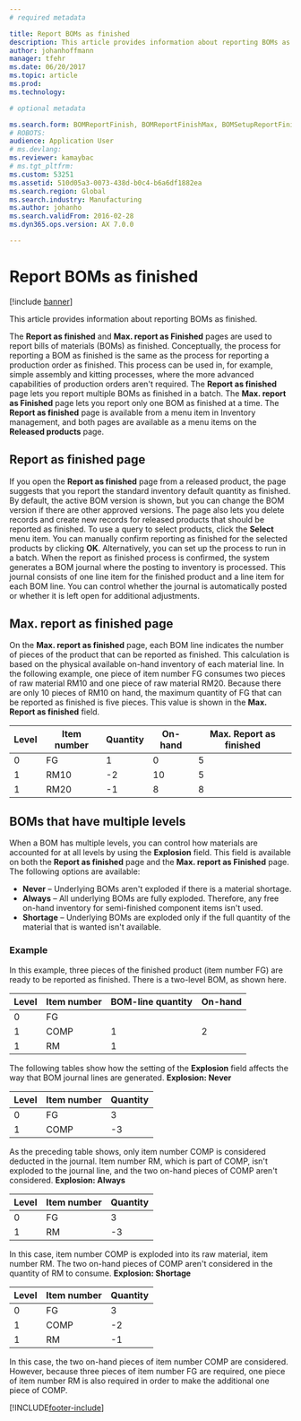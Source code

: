 ```yaml
---
# required metadata

title: Report BOMs as finished
description: This article provides information about reporting BOMs as finished.
author: johanhoffmann
manager: tfehr
ms.date: 06/20/2017
ms.topic: article
ms.prod: 
ms.technology: 

# optional metadata

ms.search.form: BOMReportFinish, BOMReportFinishMax, BOMSetupReportFinish
# ROBOTS: 
audience: Application User
# ms.devlang: 
ms.reviewer: kamaybac
# ms.tgt_pltfrm: 
ms.custom: 53251
ms.assetid: 510d05a3-0073-438d-b0c4-b6a6df1882ea
ms.search.region: Global
ms.search.industry: Manufacturing
ms.author: johanho
ms.search.validFrom: 2016-02-28
ms.dyn365.ops.version: AX 7.0.0

---
```


# Report BOMs as finished

[!include [banner](../includes/banner.md)]

This article provides information about reporting BOMs as finished.

The **Report as finished** and **Max. report as Finished** pages are used to report bills of materials (BOMs) as finished. Conceptually, the process for reporting a BOM as finished is the same as the process for reporting a production order as finished. This process can be used in, for example, simple assembly and kitting processes, where the more advanced capabilities of production orders aren't required. The **Report as finished** page lets you report multiple BOMs as finished in a batch. The **Max. report as Finished** page lets you report only one BOM as finished at a time. The **Report as finished** page is available from a menu item in Inventory management, and both pages are available as a menu items on the **Released products** page.

## Report as finished page
If you open the **Report as finished** page from a released product, the page suggests that you report the standard inventory default quantity as finished. By default, the active BOM version is shown, but you can change the BOM version if there are other approved versions. The page also lets you delete records and create new records for released products that should be reported as finished. To use a query to select products, click the **Select** menu item. You can manually confirm reporting as finished for the selected products by clicking **OK**. Alternatively, you can set up the process to run in a batch. When the report as finished process is confirmed, the system generates a BOM journal where the posting to inventory is processed. This journal consists of one line item for the finished product and a line item for each BOM line. You can control whether the journal is automatically posted or whether it is left open for additional adjustments.

## Max. report as finished page
On the **Max. report as finished** page, each BOM line indicates the number of pieces of the product that can be reported as finished. This calculation is based on the physical available on-hand inventory of each material line. In the following example, one piece of item number FG consumes two pieces of raw material RM10 and one piece of raw material RM20. Because there are only 10 pieces of RM10 on hand, the maximum quantity of FG that can be reported as finished is five pieces. This value is shown in the **Max. Report as finished** field.

| Level | Item number | Quantity | On-hand | Max. Report as finished |
|-------|-------------|----------|---------|-------------------------|
| 0     | FG          |  1       | 0       | 5                       |
| 1     | RM10        | -2       | 10      | 5                       |
| 1     | RM20        | -1       |  8      | 8                       |

## BOMs that have multiple levels
When a BOM has multiple levels, you can control how materials are accounted for at all levels by using the **Explosion** field. This field is available on both the **Report as finished** page and the **Max. report as Finished** page. The following options are available:

-   **Never** – Underlying BOMs aren't exploded if there is a material shortage.
-   **Always** – All underlying BOMs are fully exploded. Therefore, any free on-hand inventory for semi-finished component items isn't used.
-   **Shortage** – Underlying BOMs are exploded only if the full quantity of the material that is wanted isn't available.

### Example

In this example, three pieces of the finished product (item number FG) are ready to be reported as finished. There is a two-level BOM, as shown here.

| Level | Item number | BOM-line quantity | On-hand |
|-------|-------------|-------------------|---------|
| 0     | FG          |                   |         |
| 1     | COMP        | 1                 | 2       |
| 1     | RM          | 1                 |         |

The following tables show how the setting of the **Explosion** field affects the way that BOM journal lines are generated. **Explosion: Never**

| Level | Item number | Quantity |
|-------|-------------|----------|
| 0     | FG          | 3        |
| 1     | COMP        | -3       |

As the preceding table shows, only item number COMP is considered deducted in the journal. Item number RM, which is part of COMP, isn't exploded to the journal line, and the two on-hand pieces of COMP aren't considered. **Explosion: Always**

| Level | Item number | Quantity |
|-------|-------------|----------|
| 0     | FG          | 3        |
| 1     | RM          | -3       |

In this case, item number COMP is exploded into its raw material, item number RM. The two on-hand pieces of COMP aren't considered in the quantity of RM to consume. **Explosion: Shortage**

| Level | Item number | Quantity |
|-------|-------------|----------|
| 0     | FG          | 3        |
| 1     | COMP        | -2       |
| 1     | RM          | -1       |

In this case, the two on-hand pieces of item number COMP are considered. However, because three pieces of item number FG are required, one piece of item number RM is also required in order to make the additional one piece of COMP.





[!INCLUDE[footer-include](../../includes/footer-banner.md)]